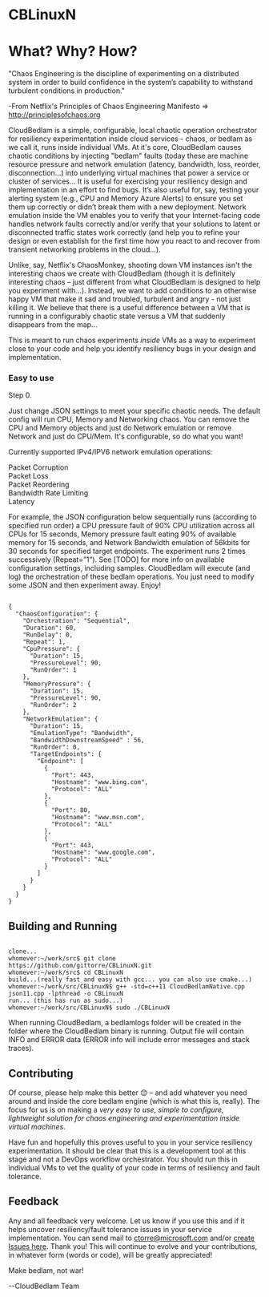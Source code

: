 # CBLinuxN
# What? Why? How?

"Chaos Engineering is the discipline of experimenting on a distributed system in order to build confidence in the system’s capability to withstand turbulent conditions in production." 

-From Netflix's Principles of Chaos Engineering Manifesto => http://principlesofchaos.org 

CloudBedlam is a simple, configurable, local chaotic operation orchestrator for resiliency experimentation inside cloud services - chaos, or bedlam as we call it, runs inside individual VMs. At it's core, CloudBedlam causes chaotic conditions by injecting "bedlam" faults (today these are machine resource pressure and network emulation (latency, bandwidth, loss, reorder, disconnection...) into underlying virtual machines that power a service or cluster of services... It is useful for exercising your resiliency design and implementation in an effort to find bugs. It’s also useful for, say, testing your alerting system (e.g., CPU and Memory Azure Alerts) to ensure you set them up correctly or didn’t break them with a new deployment. Network emulation inside the VM enables you to verify that your Internet-facing code handles network faults correctly and/or verify that your solutions to latent or disconnected traffic states work correctly (and help you to refine your design or even establish for the first time how you react to and recover from transient networking problems in the cloud…).

Unlike, say, Netflix's ChaosMonkey, shooting down VM instances isn't the interesting chaos we create with CloudBedlam (though it is definitely interesting chaos – just different from what CloudBedlam is designed to help you experiment with…). Instead, we want to add conditions to an otherwise happy VM that make it sad and troubled, turbulent and angry - not just killing it. We believe that there is a useful difference between a VM that is running in a configurably chaotic state versus a VM that suddenly disappears from the map...

This is meant to run chaos experiments <i>inside</i> VMs as a way to experiment close to your code and help you identify resiliency bugs in your design and implementation.

### Easy to use 

Step 0.

Just change JSON settings to meet your specific chaotic needs. The default config will run CPU, Memory and Networking chaos. You can remove the CPU and Memory objects and just do Network emulation or remove Network and just do CPU/Mem. It's configurable, so do what you want! 

Currently supported IPv4/IPV6 network emulation operations:

Packet Corruption  
Packet Loss  
Packet Reordering  
Bandwidth Rate Limiting  
Latency  

For example, the JSON configuration below sequentially runs (according to specified run order) a CPU pressure fault of 90% CPU utilization across all CPUs for 15 seconds, Memory pressure fault eating 90% of available memory for 15 seconds, and Network Bandwidth emulation of 56kbits for 30 seconds for specified target endpoints. The experiment runs 2 times successively (Repeat=”1”). See [TODO] for more info on available configuration settings, including samples. CloudBedlam will execute (and log) the orchestration of these bedlam operations. You just need to modify some JSON and then experiment away. Enjoy!
<pre><code>
{
  "ChaosConfiguration": {
    "Orchestration": "Sequential",
    "Duration": 60,
    "RunDelay": 0,
    "Repeat": 1,
    "CpuPressure": {
      "Duration": 15,
      "PressureLevel": 90,
      "RunOrder": 1 
    }, 
    "MemoryPressure": {
      "Duration": 15,
      "PressureLevel": 90,
      "RunOrder": 2 
    },
    "NetworkEmulation": {
      "Duration": 15,
      "EmulationType": "Bandwidth",
      "BandwidthDownstreamSpeed" : 56,
      "RunOrder": 0,
      "TargetEndpoints": {
        "Endpoint": [
          {
            "Port": 443,
            "Hostname": "www.bing.com",
            "Protocol": "ALL"
          },
          {
            "Port": 80,
            "Hostname": "www.msn.com",
            "Protocol": "ALL"
          },
          {
            "Port": 443,
            "Hostname": "www.google.com",
            "Protocol": "ALL"
          }
        ]
      }
    }
  }
}
</pre></code>
## Building and Running
<pre><code>
clone...
whomever:~/work/src$ git clone https://github.com/gittorre/CBLinuxN.git
whomever:~/work/src$ cd CBLinuxN
build...(really fast and easy with gcc... you can also use cmake...)
whomever:~/work/src/CBLinuxN$ g++ -std=c++11 CloudBedlamNative.cpp json11.cpp -lpthread -o CBLinuxN
run... (this has run as sudo...)
whomever:~/work/src/CBLinuxN$ sudo ./CBLinuxN
</code></pre>
When running CloudBedlam, a bedlamlogs folder will be created in the folder where the CloudBedlam binary is running. Output file will contain INFO and ERROR data (ERROR info will include error messages and stack traces).

## Contributing

Of course, please help make this better 😊 – and add whatever you need around and inside the core bedlam engine (which is what this is, really). The focus for us is on making a *very easy to use, simple to configure, lightweight solution for chaos engineering and experimentation inside virtual machines*.

Have fun and hopefully this proves useful to you in your service resiliency experimentation. It should be clear that this is a development tool at this stage and not a DevOps workflow orchestrator. You should run this in individual VMs to vet the quality of your code in terms of resiliency and fault tolerance. 

## Feedback

Any and all feedback very welcome. Let us know if you use this and if it helps uncover resiliency/fault tolerance issues in your service implementation. You can send mail to ctorre@microsoft.com and/or <a href="https://github.com/GitTorre/CloudBedlamLinux/issues">create Issues here</a>. Thank you! This will continue to evolve and your contributions, in whatever form (words or code), will be greatly appreciated!


Make bedlam, not war!

--CloudBedlam Team

